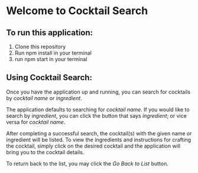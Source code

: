 # Welcome to Cocktail Search



## To run this application:

1. Clone this repository
2. Run npm install in your terminal
3. run npm start in your terminal



## Using Cocktail Search:

Once you have the application up and running, you can search for cocktails by _cocktail name_ or _ingredient_.

The application defaults to searching for _cocktail name_. If you would like to search by _ingredient_, you can click the button that says _ingredient_; or vice versa for _cocktail name_.

After completing a successful search, the cocktail(s) with the given name or ingredient will be listed. To view the ingredients and instructions for crafting the cocktail, simply click on the desired cocktail and the application will bring you to the cocktail details.

To return back to the list, you may click the _Go Back to List_ button.
